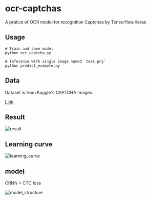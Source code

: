 # ocr-captchas

A pratice of OCR model for recognition Captchas by Tensorflow.Keras

## Usage

```shell
# Train and save model
python ocr_captcha.py
```

```shell
# Inference with single image named `test.png`
python predict_example.py
```

## Data
Dataset is from Kaggle's CAPTCHA Images.</br>

[Link](https://www.kaggle.com/fournierp/captcha-version-2-images)

## Result

![result](./result.jpg)
</br>

## Learning curve

![learning_curve](./learning_curve.jpg)
</br>

## model
CRNN + CTC loss

![model_structure](./model_structure.jpg)
</br>